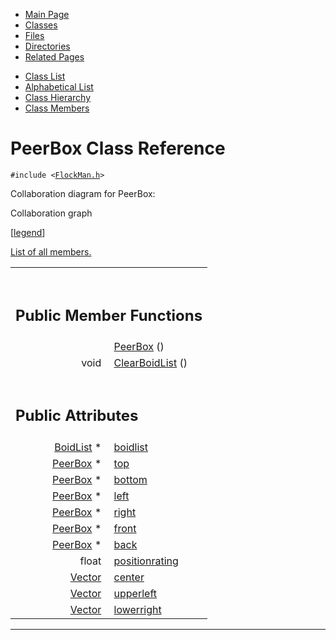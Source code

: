 <div class="tabs">

- [Main Page](index.md)
- <span id="current">[Classes](annotated.md)</span>
- [Files](files.md)
- [Directories](dirs.md)
- [Related Pages](pages.md)

</div>

<div class="tabs">

- [Class List](annotated.md)
- [Alphabetical List](classes.md)
- [Class Hierarchy](hierarchy.md)
- [Class Members](functions.md)

</div>

# PeerBox Class Reference

`#include <`<a href="FlockMan_8h-source.md" class="el"><code>FlockMan.h</code></a>`>`

Collaboration diagram for PeerBox:

<span class="image placeholder" original-image-src="classPeerBox__coll__graph.gif" original-image-title="" border="0" usemap="#PeerBox__coll__map">Collaboration graph</span>

\[[legend](graph_legend.md)\]

[List of all members.](classPeerBox-members.md)

<table data-border="0" data-cellpadding="0" data-cellspacing="0">
<colgroup>
<col style="width: 50%" />
<col style="width: 50%" />
</colgroup>
<tbody>
<tr>
<td></td>
<td></td>
</tr>
<tr>
<td colspan="2"><br />
&#10;<h2 id="public-member-functions">Public Member Functions</h2></td>
</tr>
<tr>
<td class="memItemLeft" style="text-align: right;" data-nowrap="" data-valign="top"> </td>
<td class="memItemRight" data-valign="bottom"><a href="classPeerBox.md#31c65dbc63576006cfd9f2c6be35b4fa" class="el">PeerBox</a> ()</td>
</tr>
<tr>
<td class="memItemLeft" style="text-align: right;" data-nowrap="" data-valign="top">void </td>
<td class="memItemRight" data-valign="bottom"><a href="classPeerBox.md#9ac0d87c125b5b1e93584f27865e82a3" class="el">ClearBoidList</a> ()</td>
</tr>
<tr>
<td colspan="2"><br />
&#10;<h2 id="public-attributes">Public Attributes</h2></td>
</tr>
<tr>
<td class="memItemLeft" style="text-align: right;" data-nowrap="" data-valign="top"><a href="classBoidList.md" class="el">BoidList</a> * </td>
<td class="memItemRight" data-valign="bottom"><a href="classPeerBox.md#ff6e9feaaab02e9a44d55f0a7ceab1cb" class="el">boidlist</a></td>
</tr>
<tr>
<td class="memItemLeft" style="text-align: right;" data-nowrap="" data-valign="top"><a href="classPeerBox.md" class="el">PeerBox</a> * </td>
<td class="memItemRight" data-valign="bottom"><a href="classPeerBox.md#b28354b543375bfa94dabaeda722927f" class="el">top</a></td>
</tr>
<tr>
<td class="memItemLeft" style="text-align: right;" data-nowrap="" data-valign="top"><a href="classPeerBox.md" class="el">PeerBox</a> * </td>
<td class="memItemRight" data-valign="bottom"><a href="classPeerBox.md#71f262d796bed1ab30e8a2d5a8ddee6f" class="el">bottom</a></td>
</tr>
<tr>
<td class="memItemLeft" style="text-align: right;" data-nowrap="" data-valign="top"><a href="classPeerBox.md" class="el">PeerBox</a> * </td>
<td class="memItemRight" data-valign="bottom"><a href="classPeerBox.md#811882fecd5c7618d7099ebbd39ea254" class="el">left</a></td>
</tr>
<tr>
<td class="memItemLeft" style="text-align: right;" data-nowrap="" data-valign="top"><a href="classPeerBox.md" class="el">PeerBox</a> * </td>
<td class="memItemRight" data-valign="bottom"><a href="classPeerBox.md#7c4f29407893c334a6cb7a87bf045c0d" class="el">right</a></td>
</tr>
<tr>
<td class="memItemLeft" style="text-align: right;" data-nowrap="" data-valign="top"><a href="classPeerBox.md" class="el">PeerBox</a> * </td>
<td class="memItemRight" data-valign="bottom"><a href="classPeerBox.md#e6ec529ba185279aa0adcf93e645c7cd" class="el">front</a></td>
</tr>
<tr>
<td class="memItemLeft" style="text-align: right;" data-nowrap="" data-valign="top"><a href="classPeerBox.md" class="el">PeerBox</a> * </td>
<td class="memItemRight" data-valign="bottom"><a href="classPeerBox.md#469bba0a564235dfceede42db14f17b0" class="el">back</a></td>
</tr>
<tr>
<td class="memItemLeft" style="text-align: right;" data-nowrap="" data-valign="top">float </td>
<td class="memItemRight" data-valign="bottom"><a href="classPeerBox.md#370a3c7d727606bb7894b215b8d0eeac" class="el">positionrating</a></td>
</tr>
<tr>
<td class="memItemLeft" style="text-align: right;" data-nowrap="" data-valign="top"><a href="classVector.md" class="el">Vector</a> </td>
<td class="memItemRight" data-valign="bottom"><a href="classPeerBox.md#adb115059e28d960fa8badfac5516667" class="el">center</a></td>
</tr>
<tr>
<td class="memItemLeft" style="text-align: right;" data-nowrap="" data-valign="top"><a href="classVector.md" class="el">Vector</a> </td>
<td class="memItemRight" data-valign="bottom"><a href="classPeerBox.md#88a21787a208b67e68d77fea31e563fd" class="el">upperleft</a></td>
</tr>
<tr>
<td class="memItemLeft" style="text-align: right;" data-nowrap="" data-valign="top"><a href="classVector.md" class="el">Vector</a> </td>
<td class="memItemRight" data-valign="bottom"><a href="classPeerBox.md#4bed8e8983f52775b2a92a684e380b5c" class="el">lowerright</a></td>
</tr>
</tbody>
</table>

------------------------------------------------------------------------

<span id="_details"></span>

